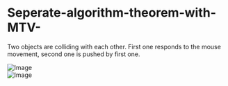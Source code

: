 # Seperate-algorithm-theorem-with-MTV-
Two objects are colliding with each other. First one responds to the mouse movement, second one is pushed by first one.

<div class="cc-profile-image"><img src="images/MTV1.png.png" alt="Image"/></a></div>
<div class="cc-profile-image"><img src="images/MTV2.png.png" alt="Image"/></a></div>

